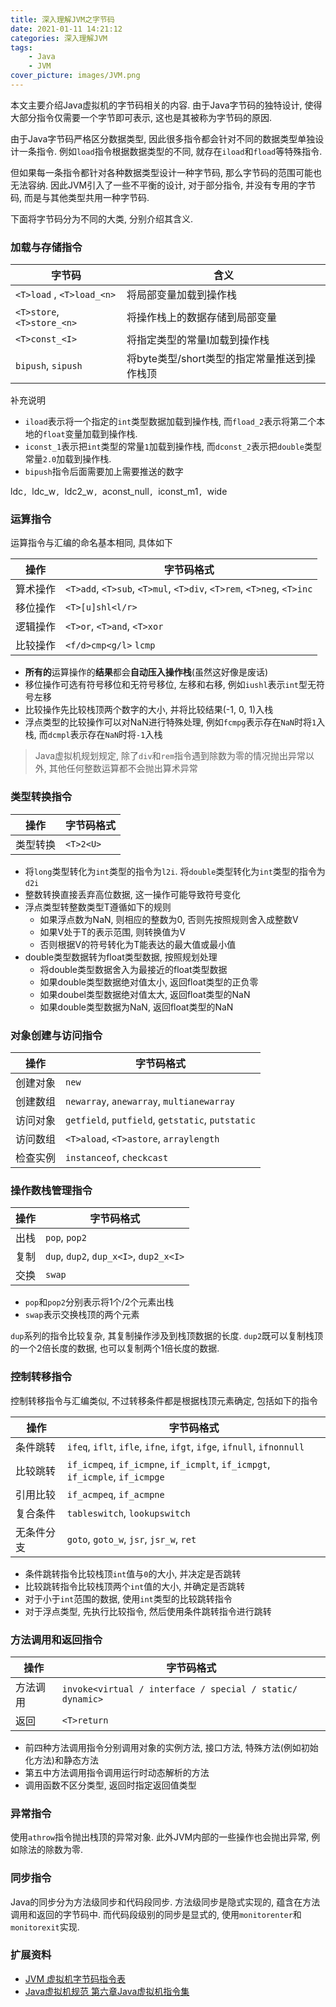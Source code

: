 ```yaml
---
title: 深入理解JVM之字节码
date: 2021-01-11 14:21:12
categories: 深入理解JVM
tags:
    - Java
    - JVM
cover_picture: images/JVM.png
---
```




本文主要介绍Java虚拟机的字节码相关的内容. 由于Java字节码的独特设计, 使得大部分指令仅需要一个字节即可表示, 这也是其被称为字节码的原因. 

由于Java字节码严格区分数据类型, 因此很多指令都会针对不同的数据类型单独设计一条指令. 例如`load`指令根据数据类型的不同, 就存在`iload`和`fload`等特殊指令.

但如果每一条指令都针对各种数据类型设计一种字节码, 那么字节码的范围可能也无法容纳. 因此JVM引入了一些不平衡的设计, 对于部分指令, 并没有专用的字节码, 而是与其他类型共用一种字节码. 

下面将字节码分为不同的大类, 分别介绍其含义.


### 加载与存储指令

字节码                    | 含义
--------------------------|-----------------------------------------------
`<T>load` , `<T>load_<n>` | 将局部变量加载到操作栈
`<T>store`, `<T>store_<n>`| 将操作栈上的数据存储到局部变量
`<T>const_<I>`            | 将指定类型的常量I加载到操作栈
`bipush`, `sipush`        | 将byte类型/short类型的指定常量推送到操作栈顶

补充说明
- `iload`表示将一个指定的`int`类型数据加载到操作栈, 而`fload_2`表示将第二个本地的`float`变量加载到操作栈.
- `iconst_1`表示把`int`类型的常量`1`加载到操作栈, 而`dconst_2`表示把`double`类型常量`2.0`加载到操作栈.
- `bipush`指令后面需要加上需要推送的数字


ldc`, `ldc_w`, `ldc2_w`, `aconst_null`, `iconst_m1`, `wide


### 运算指令

运算指令与汇编的命名基本相同, 具体如下

操作        | 字节码格式
-----------|-------------------------------------------------------------------------
算术操作    | `<T>add`, `<T>sub`, `<T>mul`, `<T>div`, `<T>rem`, `<T>neg`, `<T>inc`
移位操作    | `<T>[u]shl<l/r>`
逻辑操作    | `<T>or`, `<T>and`, `<T>xor`
比较操作    | `<f/d>cmp<g/l>` `lcmp`

- **所有的**运算操作的**结果**都会**自动压入操作栈**(虽然这好像是废话)
- 移位操作可选有符号移位和无符号移位, 左移和右移, 例如`iushl`表示`int`型无符号左移
- 比较操作先比较栈顶两个数字的大小, 并将比较结果(-1, 0, 1)入栈
- 浮点类型的比较操作可以对NaN进行特殊处理, 例如`fcmpg`表示存在`NaN`时将`1`入栈, 而`dcmpl`表示存在`NaN`时将`-1`入栈

> Java虚拟机规划规定, 除了`div`和`rem`指令遇到除数为零的情况抛出异常以外, 其他任何整数运算都不会抛出算术异常


### 类型转换指令


操作        | 字节码格式
-----------|--------------------
类型转换    | `<T>2<U>`

- 将`long`类型转化为`int`类型的指令为`l2i`. 将`double`类型转化为`int`类型的指令为`d2i`
- 整数转换直接丢弃高位数据, 这一操作可能导致符号变化
- 浮点类型转整数类型T遵循如下的规则
    - 如果浮点数为NaN, 则相应的整数为0, 否则先按照规则舍入成整数V
    - 如果V处于T的表示范围, 则转换值为V
    - 否则根据V的符号转化为T能表达的最大值或最小值
- double类型数据转为float类型数据, 按照规划处理
    - 将double类型数据舍入为最接近的float类型数据
    - 如果double类型数据绝对值太小, 返回float类型的正负零
    - 如果doubel类型数据绝对值太大, 返回float类型的NaN
    - 如果double类型数据为NaN, 返回float类型的NaN


### 对象创建与访问指令

操作        | 字节码格式
-----------|--------------------
创建对象    | `new`
创建数组    | `newarray`, `anewarray`, `multianewarray`
访问对象    | `getfield`, `putfield`, `getstatic`, `putstatic`
访问数组    | `<T>aload`, `<T>astore`, `arraylength`
检查实例    | `instanceof`, `checkcast`

### 操作数栈管理指令

操作        | 字节码格式
-----------|----------------------------------------
出栈        | `pop`, `pop2`
复制        | `dup`, `dup2`, `dup_x<I>`, `dup2_x<I>`
交换        | `swap`

- `pop`和`pop2`分别表示将1个/2个元素出栈
- `swap`表示交换栈顶的两个元素

`dup`系列的指令比较复杂, 其复制操作涉及到栈顶数据的长度. `dup2`既可以复制栈顶的一个2倍长度的数据, 也可以复制两个1倍长度的数据.


### 控制转移指令

控制转移指令与汇编类似, 不过转移条件都是根据栈顶元素确定, 包括如下的指令

操作        | 字节码格式
-----------|-----------------------------------------------------------------------------
条件跳转    | `ifeq`, `iflt`, `ifle`, `ifne`, `ifgt`, `ifge`, `ifnull`, `ifnonnull`
比较跳转    | `if_icmpeq`, `if_icmpne`, `if_icmplt`, `if_icmpgt`, `if_icmple`, `if_icmpge`
引用比较    | `if_acmpeq`, `if_acmpne`
复合条件    | `tableswitch`, `lookupswitch`
无条件分支  | `goto`, `goto_w`, `jsr`, `jsr_w`, `ret`

- 条件跳转指令比较栈顶`int`值与`0`的大小, 并决定是否跳转
- 比较跳转指令比较栈顶两个`int`值的大小, 并确定是否跳转
- 对于小于`int`范围的数据, 使用`int`类型的比较跳转指令
- 对于浮点类型, 先执行比较指令, 然后使用条件跳转指令进行跳转


### 方法调用和返回指令

操作        | 字节码格式
-----------|-----------------------------------------------------------------------------
方法调用    | `invoke<virtual / interface / special / static/ dynamic>`
返回       | `<T>return`

- 前四种方法调用指令分别调用对象的实例方法, 接口方法, 特殊方法(例如初始化方法)和静态方法
- 第五中方法调用指令调用运行时动态解析的方法
- 调用函数不区分类型, 返回时指定返回值类型

### 异常指令

使用`athrow`指令抛出栈顶的异常对象. 此外JVM内部的一些操作也会抛出异常, 例如除法的除数为零.

### 同步指令

Java的同步分为方法级同步和代码段同步. 方法级同步是隐式实现的, 蕴含在方法调用和返回的字节码中. 而代码段级别的同步是显式的, 使用`monitorenter`和`monitorexit`实现.



### 扩展资料

- [JVM 虚拟机字节码指令表](https://segmentfault.com/a/1190000008722128)
- [Java虚拟机规范 第六章Java虚拟机指令集](https://docs.oracle.com/javase/specs/jvms/se7/html/jvms-6.html)